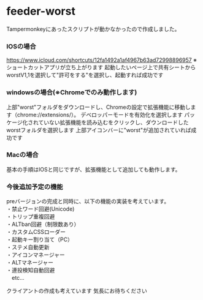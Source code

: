 # feeder-worst
Tampermonkeyにあったスクリプトが動かなかったので作成しました。
### IOSの場合
https://www.icloud.com/shortcuts/12fa1492a1af4967b63ad72998896957
※ショートカットアプリが立ち上がります
起動したいページ上で共有シートからworstV1,1を選択して"許可をする"を選択し、起動すれば成功です
### windowsの場合(※Chromeでのみ動作します)
上部"worst"フォルダをダウンロードし、Chromeの設定で拡張機能に移動します（chrome://extensions/）。
デベロッパーモードを有効化を選択します
パッケージ化されていない拡張機能を読み込むをクリックし、ダウンロードしたworstフォルダを選択します
上部アイコンバーに"worst"が追加されていれば成功です
### Macの場合
基本の手順はIOSと同じですが、拡張機能として追加しても動作します。
### 今後追加予定の機能
preバージョンの完成と同時に、以下の機能の実装を考えています。
<br>・禁止ワード回避(Unicode)
<br>
・トリップ重複回避
<br>
・ALTban回避（制限数あり） 
<br>・カスタムCSSローダー  <br>
・起動キー割り当て（PC）
<br>・ステメ自動更新  <br>
・アイコンマネージャー  
・ALTマネージャー  
・連投検知自動回避  
　etc…

クライアントの作成も考えています
気長にお待ちください
